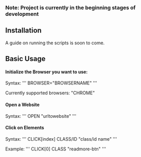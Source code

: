 ### Note: Project is currently in the beginning stages of development 


## Installation
A guide on running the scripts is soon to come.

## Basic Usage
#### Initialize the Browser you want to use:

Syntax:
'''
BROWSER="BROWSERNAME"
'''

Currently supported browsers: "CHROME"


#### Open a Website

Syntax:
'''
OPEN "urltowebsite"
'''


#### Click on Elements

Syntax:
'''
CLICK[index] CLASS/ID "class/id name"
'''

Example:
'''
CLICK[0] CLASS "readmore-btn"
'''

